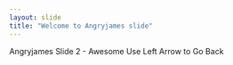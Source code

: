 ```yaml
---
layout: slide
title: "Welcome to Angryjames slide"
---
```

Angryjames Slide 2 - Awesome
Use Left Arrow to Go Back
